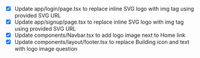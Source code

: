 - [x] Update app/login/page.tsx to replace inline SVG logo with img tag using provided SVG URL
- [x] Update app/signup/page.tsx to replace inline SVG logo with img tag using provided SVG URL
- [x] Update components/Navbar.tsx to add logo image next to Home link
- [x] Update components/layout/footer.tsx to replace Building icon and text with logo image
question